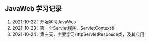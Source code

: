 ## JavaWeb 学习记录

1. 2021-10-22：开始学习JavaWeb
2. 2021-10-23：第一个Servlet程序，ServletContext类
3. 2021-10-24：第三天，主要学习HttpServletResponce类，及其应用